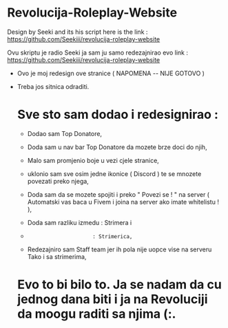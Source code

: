 # Revolucija-Roleplay-Website

Design by Seeki and its his script here is the link : https://github.com/Seekiii/revolucija-roleplay-website


Ovu skriptu je radio Seeki ja sam ju samo redezajnirao evo link : https://github.com/Seekiii/revolucija-roleplay-website 


- Ovo je moj redesign ove stranice ( NAPOMENA -- NIJE GOTOVO )

- Treba jos sitnica odraditi.

  

  # Sve sto sam dodao i redesignirao :

  - Dodao sam Top Donatore,
 
  - Doda sam u nav bar Top Donatore da mozete brze doci do njih,
 
  - Malo sam promjenio boje u vezi cjele stranice,
 
  - uklonio sam sve osim jedne ikonice ( Discord ) te se mnozete povezati preko njega,
 
  -  Doda sam da se mozete spojiti i preko " Povezi se ! " na server ( Automatski vas baca u Fivem i joina na server ako imate whitelistu ! ),
 
  -  Doda sam razliku izmedu : Strimera i 
  -                          : Strimerica,


  -  Redezajniro sam Staff team jer ih pola nije uopce vise na serveru Tako i sa strimerima,


  # Evo to bi bilo to. Ja se nadam da cu jednog dana biti i ja na Revoluciji da moogu raditi sa njima (:.
